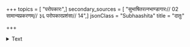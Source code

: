 +++
topics = [ "परोपकारः",]
secondary_sources = [ "सुभाषितरत्नभाण्डागारः// 02 सामान्यप्रकरणम्// ३६ परोपकारप्रशंसा// 14",]
jsonClass = "Subhaashita"
title = "दातुः"

+++

<details><summary>Text</summary>

दातुः परोपकृतिनिर्भरचित्तवृत्तेरासन्नदूरगणना नहि संश्रितेषु।  
भानुर्विकासयति हन्त सरोजखण्डं पाणिस्थपङ्कजसमं भुवनान्तरेषु॥
</details>
